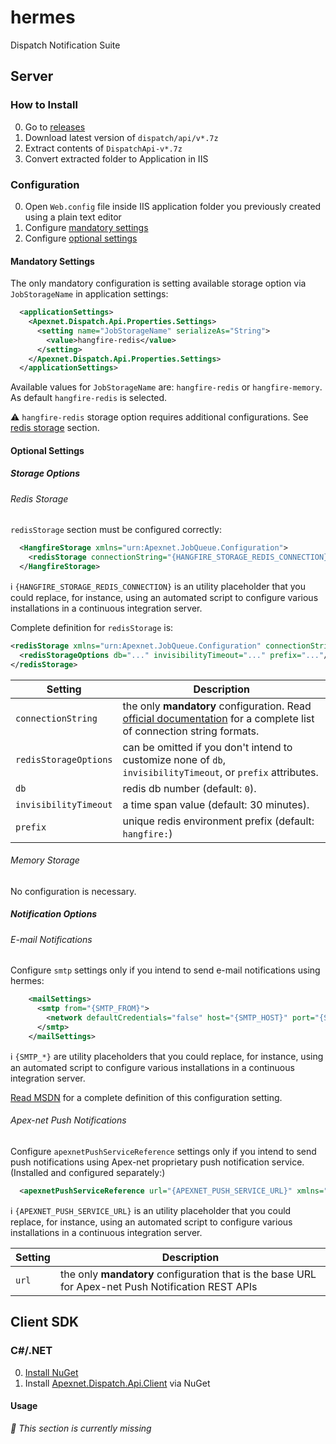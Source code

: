 hermes
======

Dispatch Notification Suite


Server
------


### How to Install

0. Go to [releases](https://github.com/Apex-net/hermes/releases)
0. Download latest version of `dispatch/api/v*.7z`
0. Extract contents of `DispatchApi-v*.7z`
0. Convert extracted folder to Application in IIS


### Configuration

0. Open `Web.config` file inside IIS application folder you previously created using a plain text editor
0. Configure [mandatory settings](#mandatory-settings)
0. Configure [optional settings](#optional-settings)

#### Mandatory Settings

The only mandatory configuration is setting available storage option via `JobStorageName` in application settings:

```xml
  <applicationSettings>
    <Apexnet.Dispatch.Api.Properties.Settings>
      <setting name="JobStorageName" serializeAs="String">
        <value>hangfire-redis</value>
      </setting>
    </Apexnet.Dispatch.Api.Properties.Settings>
  </applicationSettings>
```

Available values for `JobStorageName` are: `hangfire-redis` or `hangfire-memory`. As default `hangfire-redis` is selected.

:warning: `hangfire-redis` storage option requires additional configurations. See [redis storage](#redis-storage) section.

#### Optional Settings

##### Storage Options

###### Redis Storage

`redisStorage` section must be configured correctly:

```xml
  <HangfireStorage xmlns="urn:Apexnet.JobQueue.Configuration">
    <redisStorage connectionString="{HANGFIRE_STORAGE_REDIS_CONNECTION}"/>
  </HangfireStorage>
```

:information_source: `{HANGFIRE_STORAGE_REDIS_CONNECTION}` is an utility placeholder that you could replace, for instance, using an automated script to configure various installations in a continuous integration server.

Complete definition for `redisStorage` is:

```xml
<redisStorage xmlns="urn:Apexnet.JobQueue.Configuration" connectionString="...">
  <redisStorageOptions db="..." invisibilityTimeout="..." prefix="..."/>
</redisStorage>
```

| Setting | Description |
|--- |---
| `connectionString`    | the only **mandatory** configuration. Read [official documentation](http://docs.hangfire.io/en/latest/configuration/using-redis.html#configuration) for a complete list of connection string formats.
| `redisStorageOptions` | can be omitted if you don't intend to customize none of `db`, `invisibilityTimeout`, or `prefix` attributes.
| `db`                  | redis db number (default: `0`).
| `invisibilityTimeout` | a time span value (default: 30 minutes).
| `prefix`              | unique redis environment prefix (default: `hangfire:`)

###### Memory Storage

No configuration is necessary.

##### Notification Options

###### E-mail Notifications

Configure `smtp` settings only if you intend to send e-mail notifications using hermes:

```xml
    <mailSettings>
      <smtp from="{SMTP_FROM}">
        <network defaultCredentials="false" host="{SMTP_HOST}" port="{SMTP_PORT}" userName="{SMTP_USERNAME}" password="{SMTP_PASSWORD}" enableSsl="{SMTP_SSL}"/>
      </smtp>
    </mailSettings>
```

:information_source: `{SMTP_*}` are utility placeholders that you could replace, for instance, using an automated script to configure various installations in a continuous integration server.

[Read MSDN](https://msdn.microsoft.com/en-us/library/ms164240.aspx) for a complete definition of this configuration setting.

###### Apex-net Push Notifications

Configure `apexnetPushServiceReference` settings only if you intend to send push notifications using Apex-net proprietary push notification service. (Installed and configured separately:)

```xml
  <apexnetPushServiceReference url="{APEXNET_PUSH_SERVICE_URL}" xmlns="urn:Apexnet.Messaging.Configuration"/>
```

:information_source: `{APEXNET_PUSH_SERVICE_URL}` is an utility placeholder that you could replace, for instance, using an automated script to configure various installations in a continuous integration server.

| Setting | Description |
|--- |---
| `url`    | the only **mandatory** configuration that is the base URL for Apex-net Push Notification REST APIs


Client SDK
----------

### C#/.NET

0. [Install NuGet](https://docs.nuget.org/consume/installing-nuget)
0. Install [Apexnet.Dispatch.Api.Client](http://www.nuget.org/packages/Apexnet.Dispatch.Api.Client/) via NuGet

#### Usage

_:construction_worker: This section is currently missing_

